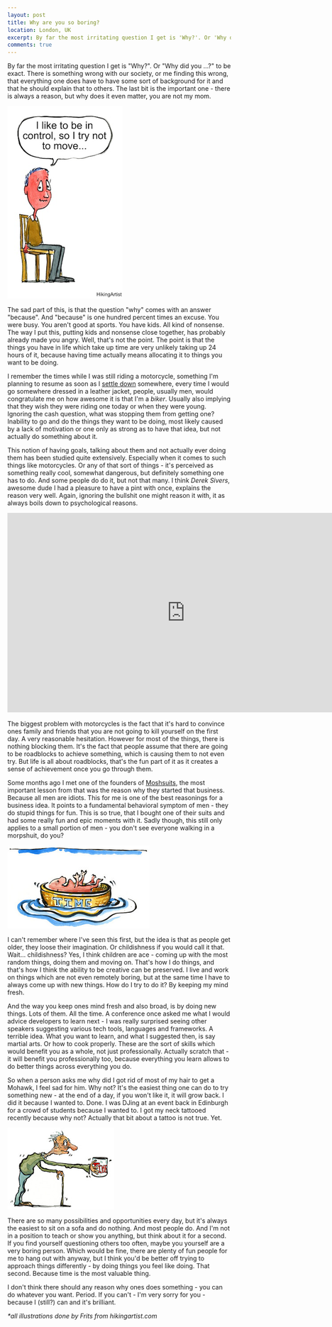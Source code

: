 ```yaml
---
layout: post
title: Why are you so boring?
location: London, UK
excerpt: By far the most irritating question I get is 'Why?'. Or 'Why did you ...?' to be exact. There is something wrong with our society, or me finding this wrong, that everything one does have to have some sort of background for it and that he should explain that to others. The last bit is the important one - there is always a reason, but why does it even matter, you are not my mom.
comments: true
---
```


By far the most irritating question I get is "Why?". Or "Why did you ...?" to be exact. There is something wrong with our society, or me finding this wrong, that everything one does have to have some sort of background for it and that he should explain that to others. The last bit is the important one - there is always a reason, but why does it even matter, you are not my mom.

<img src="/blog/images/control-no-move.jpg" alt="" class="left" />

The sad part of this, is that the question "why" comes with an answer "because". And "because" is one hundred percent times an excuse. You were busy. You aren't good at sports. You have kids. All kind of nonsense. The way I put this, putting kids and nonsense close together, has probably already made you angry. Well, that's not the point. The point is that the things you have in life which take up time are very unlikely taking up 24 hours of it, because having time actually means allocating it to things you want to be doing.

I remember the times while I was still riding a motorcycle, something I'm planning to resume as soon as I [settle down](/blog/living-homeless.html) somewhere, every time I would go somewhere dressed in a leather jacket, people, usually men, would congratulate me on how awesome it is that I'm a *biker*. Usually also implying that they wish they were riding one today or when they were young. Ignoring the cash question, what was stopping them from getting one? Inability to go and do the things they want to be doing, most likely caused by a lack of motivation or one only as strong as to have that idea, but not actually do something about it.

This notion of having goals, talking about them and not actually ever doing them has been studied quite extensively. Especially when it comes to such things like motorcycles. Or any of that sort of things - it's perceived as something really cool, somewhat dangerous, but definitely something one has to do. And some people do do it, but not that many. I think *Derek Sivers*, awesome dude I had a pleasure to have a pint with once, explains the reason very well. Again, ignoring the bullshit one might reason it with, it as always boils down to psychological reasons.

<iframe width="800" height="450" src="http://www.youtube.com/embed/NHopJHSlVo4" frameborder="0" allowfullscreen="allowfullscreen">    </iframe>

The biggest problem with motorcycles is the fact that it's hard to convince ones family and friends that you are not going to kill yourself on the first day. A very reasonable hesitation. However for most of the things, there is nothing blocking them. It's the fact that people assume that there are going to be roadblocks to achieve something, which is causing them to not even try. But life is all about roadblocks, that's the fun part of it as it creates a sense of achievement once you go through them. 

Some months ago I met one of the founders of [Moshsuits](http://www.moshsuits.com), the most important lesson from that was the reason why they started that business. Because all men are idiots. This for me is one of the best reasonings for a business idea. It points to a fundamental behavioral symptom of men - they do stupid things for fun. This is so true, that I bought one of their suits and had some really fun and epic moments with it. Sadly though, this still only applies to a small portion of men - you don't see everyone walking in a morpshuit, do you?

<img src="/blog/images/time-baby.jpg" alt="" class="right" />

I can't remember where I've seen this first, but the idea is that as people get older, they loose their imagination. Or childishness if you would call it that. Wait... childishness? Yes, I think children are ace - coming up with the most random things, doing them and moving on. That's how I do things, and that's how I think the ability to be creative can be preserved. I live and work on things which are not even remotely boring, but at the same time I have to always come up with new things. How do I try to do it? By keeping my mind fresh.

And the way you keep ones mind fresh and also broad, is by doing new things. Lots of them. All the time. A conference once asked me what I would advice developers to learn next - I was really surprised seeing other speakers suggesting various tech tools, languages and frameworks. A terrible idea. What you want to learn, and what I suggested then, is say martial arts. Or how to cook properly. These are the sort of skills which would benefit you as a whole, not just professionally. Actually scratch that - it will benefit you professionally too, because everything you learn allows to do better things across everything you do.

So when a person asks me why did I got rid of most of my hair to get a Mohawk, I feel sad for him. Why not? It's the easiest thing one can do to try something new - at the end of a day, if you won't like it, it will grow back. I did it because I wanted to. Done. I was DJing at an event back in Edinburgh for a crowd of students because I wanted to. I got my neck tattooed recently because why not? Actually that bit about a tattoo is not true. Yet.

<img src="/blog/images/time.jpg" alt="" class="left" />

There are so many possibilities and opportunities every day, but it's always the easiest to sit on a sofa and do nothing. And most people do. And I'm not in a position to teach or show you anything, but think about it for a second. If you find yourself questioning others too often, maybe you yourself are a very boring person. Which would be fine, there are plenty of fun people for me to hang out with anyway, but I think you'd be better off trying to approach things differently - by doing things you feel like doing. That second. Because time is the most valuable thing.

I don't think there should any reason why ones does something - you can do whatever you want. Period. If you can't - I'm very sorry for you - because I (still?) can and it's brilliant.

*\*all illustrations done by Frits from hikingartist.com*